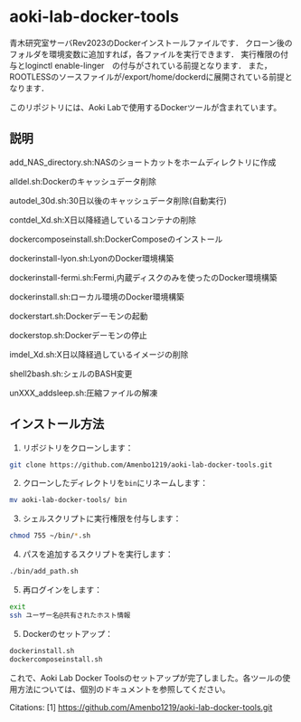 # aoki-lab-docker-tools
青木研究室サーバRev2023のDockerインストールファイルです．
クローン後のフォルダを環境変数に追加すれば，各ファイルを実行できます．
実行権限の付与とloginctl enable-linger　の付与がされている前提となります．
また，ROOTLESSのソースファイルが/export/home/dockerdに展開されている前提となります．

このリポジトリには、Aoki Labで使用するDockerツールが含まれています。
## 説明
add_NAS_directory.sh:NASのショートカットをホームディレクトリに作成

alldel.sh:Dockerのキャッシュデータ削除

autodel_30d.sh:30日以後のキャッシュデータ削除(自動実行)

contdel_Xd.sh:X日以降経過しているコンテナの削除

dockercomposeinstall.sh:DockerComposeのインストール

dockerinstall-lyon.sh:LyonのDocker環境構築

dockerinstall-fermi.sh:Fermi,内蔵ディスクのみを使ったのDocker環境構築

dockerinstall.sh:ローカル環境のDocker環境構築

dockerstart.sh:Dockerデーモンの起動

dockerstop.sh:Dockerデーモンの停止

imdel_Xd.sh:X日以降経過しているイメージの削除

shell2bash.sh:シェルのBASH変更

unXXX_addsleep.sh:圧縮ファイルの解凍





## インストール方法

1. リポジトリをクローンします：

```bash
git clone https://github.com/Amenbo1219/aoki-lab-docker-tools.git
```

2. クローンしたディレクトリを`bin`にリネームします：

```bash
mv aoki-lab-docker-tools/ bin
```

3. シェルスクリプトに実行権限を付与します：

```bash
chmod 755 ~/bin/*.sh
```

4. パスを追加するスクリプトを実行します：

```bash
./bin/add_path.sh
```
5. 再ログインをします：
```bash
exit
ssh ユーザー名@共有されたホスト情報
```


5. Dockerのセットアップ：
```bash
dockerinstall.sh
dockercomposeinstall.sh
```
これで、Aoki Lab Docker Toolsのセットアップが完了しました。各ツールの使用方法については、個別のドキュメントを参照してください。

Citations:
[1] https://github.com/Amenbo1219/aoki-lab-docker-tools.git
